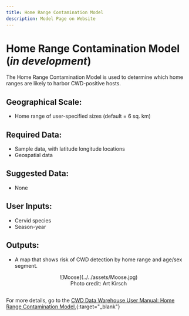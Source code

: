 ```yaml
---
title: Home Range Contamination Model
description: Model Page on Website
---
```


# Home Range Contamination Model (*in development*)

The Home Range Contamination Model is used to determine which home ranges are likely to harbor CWD-positive hosts.

## Geographical Scale: 
* Home range of user-specified sizes (default = 6 sq. km) 

## Required Data: 
* Sample data, with latitude longitude locations
* Geospatial data


## Suggested Data: 
* None

## User Inputs: 
* Cervid species
* Season-year

## Outputs: 
* A map that shows risk of CWD detection by home range and age/sex segment.

<center>![Moose](../../assets/Moose.jpg)</center>
<center><figcaption>Photo credit: Art Kirsch </figcaption></center>

##

For more details, go to the [CWD Data Warehouse User Manual: Home Range Contamination Model.](https://pages.github.coecis.cornell.edu/CWHL/CWD-Data-Warehouse/habitatrisk.html){:target="_blank"}

